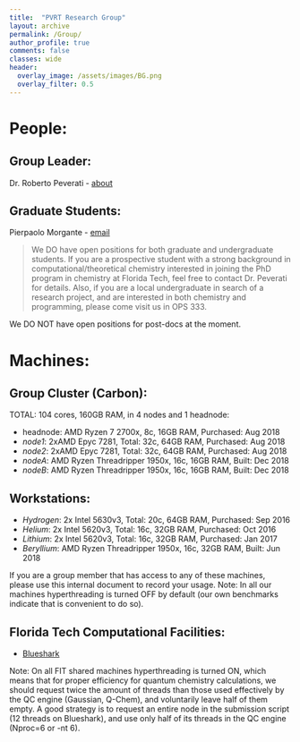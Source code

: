 ```yaml
---
title:  "PVRT Research Group"
layout: archive
permalink: /Group/
author_profile: true
comments: false
classes: wide
header:
  overlay_image: /assets/images/BG.png
  overlay_filter: 0.5  
---
```


# People:
## Group Leader: 
Dr. Roberto Peverati - [about](/About/)

## Graduate Students: 
Pierpaolo Morgante - [email](mailto:pmorgante2017@go.fit.edu)

> We DO have open positions for both graduate and undergraduate students. If you are a prospective student with a strong background in computational/theoretical chemistry interested in joining the PhD program in chemistry at Florida Tech, feel free to contact Dr. Peverati for details. Also, if you are a local undergraduate in search of a research project, and are interested in both chemistry and programming, please come visit us in OPS 333.

We DO NOT have open positions for post-docs at the moment.

# Machines:
## Group Cluster (Carbon):
TOTAL: 104 cores, 160GB RAM, in 4 nodes and 1 headnode:
- headnode: AMD Ryzen 7 2700x, 8c, 16GB RAM, Purchased: Aug 2018
- *node1*: 2xAMD Epyc 7281, Total: 32c, 64GB RAM, Purchased: Aug 2018
- *node2*: 2xAMD Epyc 7281, Total: 32c, 64GB RAM, Purchased: Aug 2018
- *nodeA*: AMD Ryzen Threadripper 1950x, 16c, 16GB RAM, Built: Dec 2018
- *nodeB*: AMD Ryzen Threadripper 1950x, 16c, 16GB RAM, Built: Dec 2018

## Workstations:
- *Hydrogen*: 2x Intel 5630v3, Total: 20c, 64GB RAM, Purchased: Sep 2016
- *Helium*: 2x Intel 5620v3, Total: 16c, 32GB RAM, Purchased: Oct 2016
- *Lithium*: 2x Intel 5620v3, Total: 16c, 32GB RAM, Purchased: Jan 2017
- *Beryllium*: AMD Ryzen Threadripper 1950x, 16c, 32GB RAM, Built: Jun 2018

If you are a group member that has access to any of these machines, please use this internal document to record your usage.
Note: In all our machines hyperthreading is turned OFF by default (our own benchmarks indicate that is convenient to do so).

## Florida Tech Computational Facilities:
- [Blueshark](https://services.fit.edu/it_faq/content/39/350/en/what-is-the-blueshark-cluster.html)

Note: On all FIT shared machines hyperthreading is turned ON, which means that for proper efficiency for quantum chemistry calculations, we should request twice the amount of threads than those used effectively by the QC engine (Gaussian, Q-Chem), and voluntarily leave half of them empty. A good strategy is to request an entire node in the submission script (12 threads on Blueshark), and use only half of its threads in the QC engine (Nproc=6 or -nt 6).